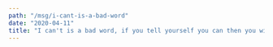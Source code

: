 ```yaml
---
path: "/msg/i-cant-is-a-bad-word"
date: "2020-04-11"
title: "I can't is a bad word, if you tell yourself you can then you will!"
---
```

